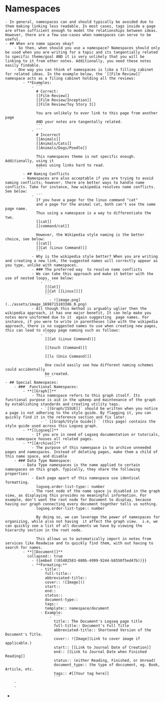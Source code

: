 # Namespaces
	- In general, namespaces can and should typically be avoided due to them making linking less readable. In most cases, tags inside a page are often sufficient enough to model the relationships between ideas. However, there are a few use-cases when namespaces can serve to be useful.
	- ## When are name spaces okay?
		- So then, when should you use a namespace? Namespaces should only be used when you are writing for a topic and its tangentially related to specific theme/goal AND it is very unlikely that you will be linking to it from other notes. Additionally, you need these notes easily findable.
		- One way you can think of namespaces is like a filling cabinet for related ideas. In the example below, the `[[Film Review]]` namespace acts as a filing cabinet holding all the reviews:
			- **Examples:
				- ```
				  # Correct:
				  [[Film Review]]
				  [[Film Review/Inception]]
				  [[Film Review/Toy Story 3]]
				  
				  You are unlikely to ever link to this page from another page
				  AND your notes are tangentally related.
				  ```
				- ```
				  # Incorrect
				  [[Animals]]
				  [[Animals/Cats]]
				  [[Animals/Dogs/Poodle]]
				  
				  This namespaces theme is not specific enough. Additionally, using it
				  makes using links hard to read.
				  ```
			- ## Naming Conflicts
			- Namespaces are also acceptable if you are trying to avoid naming conflicts; however, there are better ways to handle name conflicts. Take for instance, how wikipedia resolves name conflicts. See below:
				- ```
				  If you have a page for the linux command "cat"
				  and a page for the animal cat, both can't use the same page name.
				  Thus using a namespace is a way to differentiate the two.
				  [[cat]]
				  [[command/cat]]
				  
				  However, the Wikipedia style naming is the better choice, see below:
				  [[cat]]
				  [[Cat (Linux Command)]]
				  ```
				- Why is the wikipedia style better? When you are writing and creating a new link, the suggested names will correctly appear as you type, unlike with namespaces.
				- ### The preferred way  to resolve name conflicts
				- We can take this approach and make it better with the use of nested loops, see below:
					- ```
					  [[Cat]]
					  [[Cat [[Linux]]]]
					  ```
						- ![image.png](../assets/image_1698715103386_0.png)
				- All though this method is arguably uglier then the wikipedia approach, it has one major benefit, It can help make you notes more uniformed due to it  again suggesting  page names. For instance, if you were to write in parentheses like with the wikipedia approach, there is no suggested names to use when creating new pages, this can lead to sloppy page naming such as follows:
					- ```
					  [[Cat (Linux Command)]]
					  
					  [[touch (Command)]]
					  
					  [[ls (Unix Command)]]
					  
					  One could easily see how different naming schemes could accidentally
					  be created.
					  ```
	- ## Special Namespaces:
		- ###  Functional Namespaces:
			- **[[Graph]]**
				- This namespace refers to this graph itself. Its functional purpose is aid in the upkeep and maintenance of the graph by establishing standards and creating utility tags.
					- `[[Graph/ISSUE]]` should be written when you notice a page is not adhering to the style guide. By flagging it, you can quickly find it in the reference section and fix later.
					- ` [[Graph/Style Guide]] ` (this page) contains the style guide used across this Logseq graph.
			- **[[Logseq]]**
				- If you are in need of Logseq documentation or tutorials, this namespace houses all related pages.
			- **[[Archive]]**
				- The purpose of this namespace is to archive unneeded pages and namespaces. Instead of deleting pages, make them a child of this name space, and disable
		- ### Data Type Namespace:
			- Data Type namespaces is the name applied to certain namespaces on this graph. Typically, they share the following properties:
				- Each page apart of this namespace use identical formatting.
				  logseq.order-list-type:: number
				- The root node of the name space is disabled in the graph view, as displaying this provides no meaningful information. For example, don't want the root node for Document to display, because having our graph connecting every document together tells us nothing. 
				  logseq.order-list-type:: number
				  
				  By doing so, we can leverage the power of namespaces for organizing, while also not having  it affect the graph view.  i.e, we can quickly see a list of all documents we have by viewing the hierarchy section in the root node. 
				  
				  This allows us to automatically import in notes from services like Readwise and to quickly find them, with out having to search for names.
			- **[[Document]]**
			  collapsed:: true
				- {{embed ((65402583-680b-4999-9244-b8550f5ed47b))}}
				- **Formating:**
					- title::
					  full-title::
					  abbreviated-title::
					  cover:: ![Image]()
					  start::
					  end::
					  status::
					  document-type::
					  tags::
					  template:: namespace/document
					- Example:
						- ```
						  title:: The Document's Logseq page title
						  full-title:: Document's Full Title
						  abbreviated-title:: Shortened Version of the Document's Title.
						  cover:: ![Image](Link to cover image if applicable.)
						  start:: [[Link to Journal Date of Creation]]
						  end:: [[Link to Journal Date when Finished Reading]]
						  status:: (either Reading, Finished, or Unread)
						  document_type:: the type of doccument, eg. Book, Article, etc.
						  tags:: #[[Your tag here]]
						  ```
		-
		-
-